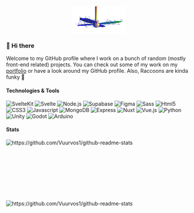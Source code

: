 <div align="center">
  <img src="./img/fan.gif" alt="Fan" align="center">
</div>

### 👋 Hi there

Welcome to my GitHub profile where I work on a bunch of random (mostly front-end related) projects. You can check out some of my work on my [portfolio](https://schelpkikker.nl) or have a look around my GitHub profile.
Also, Raccoons are kinda funky 🦝

#### Technologies & Tools

![SvelteKit](https://img.shields.io/badge/-SvelteKit-black?style=flat&logo=Svelte)
![Svelte](https://img.shields.io/badge/-Svelte-black?style=flat&logo=Svelte)
![Node.js](https://img.shields.io/badge/-Node.js-black?style=flat&logo=Node.js&logoColor=white)
![Supabase](https://img.shields.io/badge/-Supabase-black?style=flat&logo=Supabase)
![Figma](https://img.shields.io/badge/-Figma-black?style=flat&logo=Figma&logoColor=white)
![Sass](https://img.shields.io/badge/-Sass-black?style=flat&logo=Sass)
![Html5](https://img.shields.io/badge/-HTML-black?style=flat&logo=Html5)
![CSS3](https://img.shields.io/badge/-CSS-black?style=flat&logo=CSS3&logoColor=2965f1)
![Javascript](https://img.shields.io/badge/-Javascript-black?style=flat&logo=Javascript)
![MongoDB](https://img.shields.io/badge/-MongoDB-black?style=flat&logo=Mongodb)
![Express](https://img.shields.io/badge/-Express-black?style=flat&logo=Express)
![Nuxt](https://img.shields.io/badge/-Nuxt-black?style=flat&logo=nuxt.js)
![Vue.js](https://img.shields.io/badge/-Vue-black?style=flat&logo=Vue.js)
![Python](https://img.shields.io/badge/-Python-black?style=flat&logo=Python)
![Unity](https://img.shields.io/badge/-Unity-black?style=flat&logo=unity)
![Godot](https://img.shields.io/badge/-Godot-black?style=flat&logo=godot-engine)
![Arduino](https://img.shields.io/badge/-Arduino-black?style=flat&logo=arduino)

#### Stats

<p>
  <img align="left" width="420" height="165" src="https://github-readme-stats.vercel.app/api?username=vuurvos1&show_icons=true&title_color=fff&icon_color=79ff97&text_color=9f9f9f&bg_color=151515" alt="https://github.com/Vuurvos1/github-readme-stats">
  
  <img align="center" height="165" src="https://github-readme-stats.vercel.app/api/top-langs/?username=vuurvos1&layout=compact&title_color=fff&text_color=9f9f9f&bg_color=151515" alt="https://github.com/Vuurvos1/github-readme-stats">
</p>
